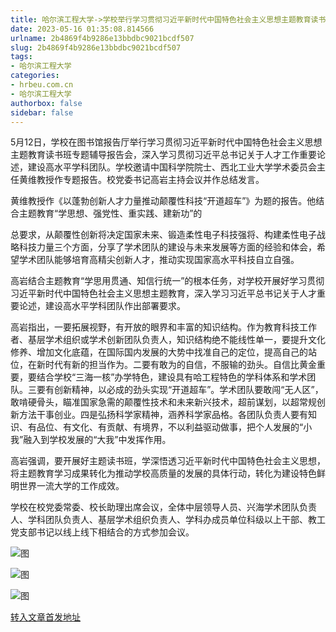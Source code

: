 ```yaml
---
title: 哈尔滨工程大学->学校举行学习贯彻习近平新时代中国特色社会主义思想主题教育读书班专题辅导报告会 | hrbeu.com.cn
date: 2023-05-16 01:35:08.814566
urlname: 2b4869f4b9286e13bbdbc9021bcdf507
slug: 2b4869f4b9286e13bbdbc9021bcdf507
tags: 
- 哈尔滨工程大学
categories:
- hrbeu.com.cn
- 哈尔滨工程大学
authorbox: false
sidebar: false
---
```

5月12日，学校在图书馆报告厅举行学习贯彻习近平新时代中国特色社会主义思想主题教育读书班专题辅导报告会，深入学习贯彻习近平总书记关于人才工作重要论述，建设高水平学科团队。学校邀请中国科学院院士、西北工业大学学术委员会主任黄维教授作专题报告。校党委书记高岩主持会议并作总结发言。

黄维教授作《以蓬勃创新人才力量推动颠覆性科技“开道超车”》为题的报告。他结合主题教育“学思想、强党性、重实践、建新功”的
<!--more-->
总要求，从颠覆性创新将决定国家未来、锻造柔性电子科技强将、构建柔性电子战略科技力量三个方面，分享了学术团队的建设与未来发展等方面的经验和体会，希望学术团队能够培育高精尖创新人才，推动实现国家高水平科技自立自强。

高岩结合主题教育“学思用贯通、知信行统一”的根本任务，对学校开展好学习贯彻习近平新时代中国特色社会主义思想主题教育，深入学习习近平总书记关于人才重要论述，建设高水平学科团队作出部署要求。

高岩指出，一要拓展视野，有开放的眼界和丰富的知识结构。作为教育科技工作者、基层学术组织或学术创新团队负责人，知识结构绝不能线性单一，要提升文化修养、增加文化底蕴，在国际国内发展的大势中找准自己的定位，提高自己的站位，在新时代有新的担当作为。二要有敢为的自信，不服输的劲头。自信比黄金重要，要结合学校“三海一核”办学特色，建设具有哈工程特色的学科体系和学术团队。三要有创新精神，以必成的劲头实现“开道超车”。学术团队要敢闯“无人区”，敢啃硬骨头，瞄准国家急需的颠覆性技术和未来新兴技术，超前谋划，以超常规创新方法干事创业。四是弘扬科学家精神，涵养科学家品格。各团队负责人要有知识、有品位、有文化、有贡献、有境界，不以利益驱动做事，把个人发展的“小我”融入到学校发展的“大我”中发挥作用。

高岩强调，要开展好主题读书班，学深悟透习近平新时代中国特色社会主义思想，将主题教育学习成果转化为推动学校高质量的发展的具体行动，转化为建设特色鲜明世界一流大学的工作成效。

学校在校党委常委、校长助理出席会议，全体中层领导人员、兴海学术团队负责人、学科团队负责人、基层学术组织负责人、学科办成员单位科级以上干部、教工党支部书记以线上线下相结合的方式参加会议。

![图](http://gongxue.cn/__local/8/E4/AB/D4054C52C1ED36731AC755CA638_D257FADF_24568.jpg)

![图](http://gongxue.cn/__local/2/C9/94/506247E7F6DC182A42DE6EE38CB_E2E9AF09_32E57.jpg)

![图](http://gongxue.cn/__local/7/A9/1F/A57C0D15602BBFF2233B256BB93_B64D3BB5_51FBB.jpg)

[转入文章首发地址](http://gongxue.cn/info/1141/75774.htm)